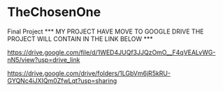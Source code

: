 # TheChosenOne
 Final Project 
*** MY PROJECT HAVE MOVE TO GOOGLE DRIVE 
THE PROJECT WILL CONTAIN IN THE LINK BELOW ***

https://drive.google.com/file/d/1WED4JUQf3JJQzOmO__F4qVEALvWG-nN5/view?usp=drive_link

https://drive.google.com/drive/folders/1LGbVm6jR5kRU-GYQNc4iJXIQm0ZfwLqt?usp=sharing

